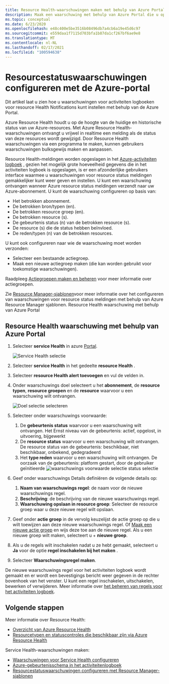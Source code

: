 ```yaml
---
title: Resource Health-waarschuwingen maken met behulp van Azure Portal
description: Maak een waarschuwing met behulp van Azure Portal die u op de hoogte stelt wanneer uw Azure-resources niet meer beschikbaar zijn.
ms.topic: conceptual
ms.date: 6/23/2020
ms.openlocfilehash: e48c400e5be3516b08496db7a4cb6a19e45d6c97
ms.sourcegitcommit: e559daa1f7115d703bfa1b87da1cf267bf6ae9e8
ms.translationtype: MT
ms.contentlocale: nl-NL
ms.lasthandoff: 02/17/2021
ms.locfileid: "100594638"
---
```

# <a name="configure-resource-health-alerts-using-azure-portal"></a>Resourcestatuswaarschuwingen configureren met de Azure-portal

Dit artikel laat u zien hoe u waarschuwingen voor activiteiten logboeken voor resource Health Notifications kunt instellen met behulp van de Azure Portal.

Azure Resource Health houdt u op de hoogte van de huidige en historische status van uw Azure-resources. Met Azure Resource Health-waarschuwingen ontvangt u vrijwel in realtime een melding als de status van deze resources wordt gewijzigd. Door Resource Health waarschuwingen via een programma te maken, kunnen gebruikers waarschuwingen bulksgewijs maken en aanpassen.

Resource Health-meldingen worden opgeslagen in het [Azure-activiteiten logboek](../azure-monitor/essentials/platform-logs-overview.md) , gezien het mogelijk grote hoeveelheid gegevens die in het activiteiten logboek is opgeslagen, is er een afzonderlijke gebruikers interface waarmee u waarschuwingen voor resource status meldingen gemakkelijker kunt weer geven en instellen.
U kunt een waarschuwing ontvangen wanneer Azure resource status meldingen verzendt naar uw Azure-abonnement. U kunt de waarschuwing configureren op basis van:

* Het betrokken abonnement.
* De betrokken bron/typen (en).
* De betrokken resource groep (en).
* De betrokken resource (s).
* De gebeurtenis status (n) van de betrokken resource (s).
* De resource (s) die de status hebben beïnvloed.
* De reden/typen (n) van de betrokken resources.

U kunt ook configureren naar wie de waarschuwing moet worden verzonden:

* Selecteer een bestaande actiegroep.
* Maak een nieuwe actiegroep maken (die kan worden gebruikt voor toekomstige waarschuwingen).

Raadpleeg [Actiegroepen maken en beheren](../azure-monitor/alerts/action-groups.md) voor meer informatie over actiegroepen.

Zie [Resource Manager-sjablonen](./resource-health-alert-arm-template-guide.md)voor meer informatie over het configureren van waarschuwingen voor resource status meldingen met behulp van Azure Resource Manager sjablonen.
Resource Health waarschuwing met behulp van Azure Portal

## <a name="resource-health-alert-using-azure-portal"></a>Resource Health waarschuwing met behulp van Azure Portal

1. Selecteer **service Health** in azure [Portal](https://portal.azure.com/).

    ![Service Health selectie](./media/resource-health-alert-monitor-guide/service-health-selection.png)
2. Selecteer **service Health** in het gedeelte **resource Health** .
3. Selecteer **resource Health alert toevoegen** en vul de velden in.
4. Onder waarschuwings doel selecteert u het **abonnement**, de **resource typen**, **resource groepen** en de **resource** waarvoor u een waarschuwing wilt ontvangen.

    ![Doel selectie selecteren](./media/resource-health-alert-monitor-guide/alert-target.png)

5. Selecteer onder waarschuwings voorwaarde:
    1. De **gebeurtenis status** waarvoor u een waarschuwing wilt ontvangen. Het Ernst niveau van de gebeurtenis: actief, opgelost, in uitvoering, bijgewerkt
    2. De **resource status** waarvoor u een waarschuwing wilt ontvangen. De resource status van de gebeurtenis: beschikbaar, niet beschikbaar, onbekend, gedegradeerd
    3. Het **type reden** waarvoor u een waarschuwing wilt ontvangen. De oorzaak van de gebeurtenis: platform gestart, door de gebruiker geïnitieerde ![ waarschuwings voorwaarde selectie status selectie](./media/resource-health-alert-monitor-guide/alert-condition.png)
6. Geef onder waarschuwings Details definiëren de volgende details op:
    1. **Naam van waarschuwings regel**: de naam voor de nieuwe waarschuwings regel.
    2. **Beschrijving**: de beschrijving van de nieuwe waarschuwings regel.
    3. **Waarschuwing opslaan in resource groep**: Selecteer de resource groep waar u deze nieuwe regel wilt opslaan.
7. Geef onder **actie groep** in de vervolg keuzelijst de actie groep op die u wilt toewijzen aan deze nieuwe waarschuwings regel. Of [Maak een nieuwe actie groep](../azure-monitor/alerts/action-groups.md) en wijs deze toe aan de nieuwe regel. Als u een nieuwe groep wilt maken, selecteert u + **nieuwe groep**.
8. Als u de regels wilt inschakelen nadat u ze hebt gemaakt, selecteert u **Ja** voor de optie **regel inschakelen bij het maken** .
9. Selecteer **Waarschuwingsregel maken**.

De nieuwe waarschuwings regel voor het activiteiten logboek wordt gemaakt en er wordt een bevestigings bericht weer gegeven in de rechter bovenhoek van het venster.
U kunt een regel inschakelen, uitschakelen, bewerken of verwijderen. Meer informatie over [het beheren van regels voor het activiteiten logboek](../azure-monitor/alerts/alerts-activity-log.md#view-and-manage-in-the-azure-portal).

## <a name="next-steps"></a>Volgende stappen

Meer informatie over Resource Health:

* [Overzicht van Azure Resource Health](Resource-health-overview.md)
* [Resourcetypen en statuscontroles die beschikbaar zijn via Azure Resource Health](resource-health-checks-resource-types.md)

Service Health-waarschuwingen maken:

* [Waarschuwingen voor Service Health configureren](./alerts-activity-log-service-notifications-portal.md) 
* [Azure-gebeurtenisschema in het activiteitenlogboek](../azure-monitor/essentials/activity-log-schema.md)
* [Resourcestatuswaarschuwingen configureren met Resource Manager-sjablonen](./resource-health-alert-arm-template-guide.md)
